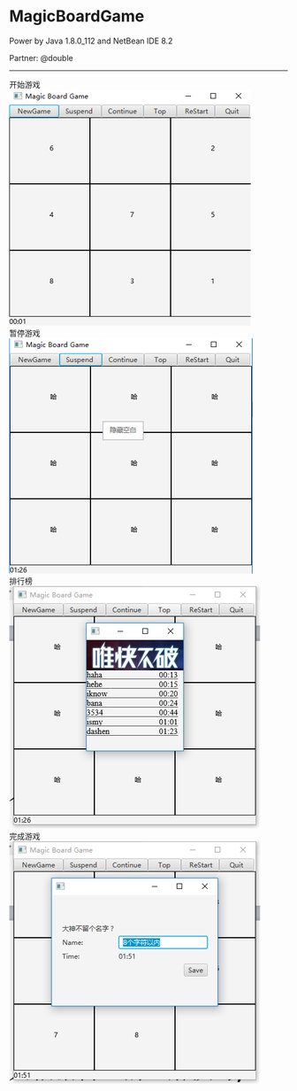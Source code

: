 # MagicBoardGame

Power by Java 1.8.0_112 and NetBean IDE 8.2<br>

Partner: @double<br>

---
开始游戏<br>
![Start](https://github.com/Dengqlbq/MagicBoardGame/raw/master/Show/1.png)<br>
暂停游戏<br>
![Suspend](https://github.com/Dengqlbq/MagicBoardGame/raw/master/Show/2.png)<br>
排行榜<br>
![Top](https://github.com/Dengqlbq/MagicBoardGame/raw/master/Show/3.png)<br>
完成游戏<br>
![Finish](https://github.com/Dengqlbq/MagicBoardGame/raw/master/Show/4.png)<br>

